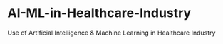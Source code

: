 # AI-ML-in-Healthcare-Industry
Use of Artificial Intelligence &amp; Machine Learning in Healthcare Industry
